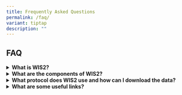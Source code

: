 ```yaml
---
title: Frequently Asked Questions
permalink: /faq/
variant: tiptap
description: ""
---
```

<h2>FAQ</h2>
<p></p>
<div data-type="detailGroup" class="isomer-accordion isomer-accordion-white">
<details class="isomer-details">
<summary><strong>What is WIS2?</strong>
</summary>
<div data-type="detailsContent" class="isomer-details-content">
<p>Since the Global Telecommunication System (GTS) entered operational life
in 1971, it has been a reliable real-time exchange mechanism of essential
data for WMO Members.</p>
<p></p>
<p>In 2007, the WMO Information System (WIS) entered operations to complement
the GTS, providing a searchable catalogue and a Global Cache to enable
additional discovery, access, and retrieval. The success of WIS was limited
as the system only partially met the requirement of providing simple access
to WMO data. Today’s technology developed for the Internet of Things (IoT)
opens the possibility of creating a WIS2 able to stand to its expectations
of delivering an increasing number and volume of real-time data to WMO
centres in a reliable and cost-effective way.</p>
<p></p>
<p>WIS2 has been designed to meet the shortfalls of the current WIS and GTS,
support the WMO’s Unified Data Policy and the Global Basic Observing Network
(GBON), and meet the demand for high data volume, variety, velocity, and
veracity.</p>
<p></p>
<p>WIS2 technical framework is based around three foundational pillars: leveraging
open standards, simpler data exchange and cloud-ready solutions</p>
</div>
</details>
<details class="isomer-details">
<summary><strong>What are the components of WIS2?</strong>
</summary>
<div data-type="detailsContent" class="isomer-details-content">
<p></p>
<p><u>WIS2 Nodes</u>
</p>
<ul data-tight="true" class="tight">
<li>
<p>Data Collection or Production Centres (DCPCs) are centres that fulfil
within specific WMO Programmes an international responsibility for the
generation and provision for international distribution of data, forecast
products, processed or value-added information, and/or for providing archiving
services. ASMC is the DCPC for regional monitoring and alerting of transboundary
smoke haze.</p>
<p></p>
</li>
<li>
<p>National Centres (NCs) are responsible for collecting and providing observational
data and products intended for global or regional distribution to their
responsible GISC or DCPC, and distributing data on a national basis.</p>
</li>
</ul>
<p></p>
<p><u>Global Discovery Catalogue</u>: enables users to search all Datasets
provided by Data Publishers and discover where and how to interact with
those Datasets (e.g. subscribe to updates, access/download/visualize data,
or access more detailed information about the Dataset);</p>
<p></p>
<p><u>Global Broker</u>: provides highly available messaging services where
users may subscribe to notifications about all Datasets provided by Data
Publishers;</p>
<p></p>
<p><u>Global Cache</u>: provides highly available download service for cached
copies of Core data downloaded from Data Publishers’ Web-services;</p>
<p></p>
<p><u>Global Monitor</u>: gathers and displays system performance, data availability,
and other metrics from all WIS2 Nodes and Global Services</p>
</div>
</details>
<details class="isomer-details">
<summary><strong>What protocol does WIS2 use and how can I download the data?</strong>
</summary>
<div data-type="detailsContent" class="isomer-details-content">
<p>The MQTT protocol is used for all WIS2 publish-subscribe workflows (publication
and subscription). MQTT (Message Queuing Telemetry Transport) is a lightweight
messaging protocol designed for efficient communication in IoT and M2M
applications. MQTT uses a publish/subscribe model where clients publish
messages to topics and subscribe to topics to receive messages.</p>
<p></p>
<p>In order to download WIS 2.0 data, you will require an MQTT client. Some
readily available and free to use MQTT clients are MQTT explorer and MQTT.fx.
You will be required to enter the global broker's address and port, provide
credentials, and subscribe to the topics of interest.</p>
<p></p>
<p>For a tutorial on how to connect using MQTT explorer, please refer to
the following link: <a href="https://training.wis2box.wis.wmo.int/practical-sessions/connecting-to-wis2-over-mqtt/" rel="noopener noreferrer nofollow" target="_blank">Connecting to WIS2 over MQTT - WIS2 in a box training (wmo.int)</a>
</p>
<p></p>
<p>In addition to the above, ASMC DCPC also provides an additional service
of supporting email subscription and download. You may browse our data
catalog and subscribe via the <a href="https://go.gov.sg/asmc-wis2-email-subscription-request-form" rel="noopener nofollow" target="_blank">email subscription link</a>.</p>
</div>
</details>
<details class="isomer-details">
<summary><strong>What are some useful links?</strong>
</summary>
<div data-type="detailsContent" class="isomer-details-content">
<p>You may browse the technical documents and guides at the <a href="https://library.wmo.int/records?search=&amp;refine[Languages_EN][]=English&amp;refine[WMO_Programmes_EN][]=WMO+Information+System+%28WIS%29&amp;sort=_score&amp;perpage=10&amp;page=1&amp;&amp;page=1" rel="noopener nofollow" target="_blank">WMO Library</a> or
at the WIS2 <a href="https://github.com/wmo-im" rel="noopener nofollow" target="_blank">Github.</a>
</p>
<p></p>
<p>In addition the follow are the current WIS2 Global Services:</p>
<table style="minWidth: 100px">
<colgroup>
<col>
<col>
<col>
<col>
</colgroup>
<tbody>
<tr>
<td rowspan="1" colspan="1">
<p>Global Services</p>
</td>
<td rowspan="1" colspan="2">
<p>Country/Member</p>
</td>
<td rowspan="1" colspan="1">
<p>Website</p>
</td>
</tr>
<tr>
<td rowspan="1" colspan="1">
<p>Global Broker</p>
</td>
<td rowspan="1" colspan="1">
<p>Australia</p>
</td>
<td rowspan="1" colspan="1">
<p>Melbourne</p>
</td>
<td rowspan="1" colspan="1">
<p>&nbsp;</p>
</td>
</tr>
<tr>
<td rowspan="1" colspan="1">
<p>Global Broker</p>
</td>
<td rowspan="1" colspan="1">
<p>China</p>
</td>
<td rowspan="1" colspan="1">
<p>Beijing</p>
</td>
<td rowspan="1" colspan="1">
<p><a rel="noopener noreferrer nofollow" target="_blank">gb.wis.cma.cn</a>
</p>
</td>
</tr>
<tr>
<td rowspan="1" colspan="1">
<p>Global Broker</p>
</td>
<td rowspan="1" colspan="1">
<p>France</p>
</td>
<td rowspan="1" colspan="1">
<p>Toulouse</p>
</td>
<td rowspan="1" colspan="1">
<p><a rel="noopener noreferrer nofollow" target="_blank">globalbroker.meteo.fr</a>
</p>
</td>
</tr>
<tr>
<td rowspan="1" colspan="1">
<p>Global Broker</p>
</td>
<td rowspan="1" colspan="1">
<p>Germany</p>
</td>
<td rowspan="1" colspan="1">
<p>Offenbach</p>
</td>
<td rowspan="1" colspan="1">
<p>&nbsp;</p>
</td>
</tr>
<tr>
<td rowspan="1" colspan="1">
<p>Global Broker</p>
</td>
<td rowspan="1" colspan="1">
<p>United States of America</p>
</td>
<td rowspan="1" colspan="1">
<p>Washington</p>
</td>
<td rowspan="1" colspan="1">
<p><a rel="noopener noreferrer nofollow" target="_blank">wis2globalbroker.nws.noaa.gov</a>
</p>
</td>
</tr>
<tr>
<td rowspan="1" colspan="1">
<p>Global Cache</p>
</td>
<td rowspan="1" colspan="1">
<p>Australia</p>
</td>
<td rowspan="1" colspan="1">
<p>Melbourne</p>
</td>
<td rowspan="1" colspan="1">
<p>&nbsp;</p>
</td>
</tr>
<tr>
<td rowspan="1" colspan="1">
<p>Global Cache</p>
</td>
<td rowspan="1" colspan="1">
<p>Germany</p>
</td>
<td rowspan="1" colspan="1">
<p>Offenbach</p>
</td>
<td rowspan="1" colspan="1">
<p><a rel="noopener noreferrer nofollow" target="_blank">https://opendata.dwd.de/test/wis2/cache/</a>
</p>
</td>
</tr>
<tr>
<td rowspan="1" colspan="1">
<p>Global Cache</p>
</td>
<td rowspan="1" colspan="1">
<p>Japan</p>
</td>
<td rowspan="1" colspan="1">
<p>Tokyo</p>
</td>
<td rowspan="1" colspan="1">
<p><a rel="noopener noreferrer nofollow" target="_blank">https://wisdev.kishou.go.jp/data/wis2/</a>
</p>
</td>
</tr>
<tr>
<td rowspan="1" colspan="1">
<p>Global Cache</p>
</td>
<td rowspan="1" colspan="1">
<p>Republic of Korea</p>
</td>
<td rowspan="1" colspan="1">
<p>Seoul</p>
</td>
<td rowspan="1" colspan="1">
<p><a rel="noopener noreferrer nofollow" target="_blank">https://wis2data.kma.go.kr/cache/a/wis2/</a>
</p>
</td>
</tr>
<tr>
<td rowspan="1" colspan="1">
<p>Global Cache</p>
</td>
<td rowspan="1" colspan="1">
<p>United States of America</p>
</td>
<td rowspan="1" colspan="1">
<p>Washington</p>
</td>
<td rowspan="1" colspan="1">
<p>&nbsp;</p>
</td>
</tr>
<tr>
<td rowspan="1" colspan="1">
<p>Global Discovery Catalogue</p>
</td>
<td rowspan="1" colspan="1">
<p>China</p>
</td>
<td rowspan="1" colspan="1">
<p>Beijing</p>
</td>
<td rowspan="1" colspan="1">
<p><a rel="noopener noreferrer nofollow" target="_blank">https://gdc.wis.cma.cn/dataService</a>
</p>
</td>
</tr>
<tr>
<td rowspan="1" colspan="1">
<p>Global Discovery Catalogue</p>
</td>
<td rowspan="1" colspan="1">
<p>Canada</p>
</td>
<td rowspan="1" colspan="1">
<p>Ottawa</p>
</td>
<td rowspan="1" colspan="1">
<p><a rel="noopener noreferrer nofollow" target="_blank">https://api.weather.gc.ca/collections/wis2-discovery-metadata</a>
</p>
</td>
</tr>
<tr>
<td rowspan="1" colspan="1">
<p>Global Discovery Catalogue</p>
</td>
<td rowspan="1" colspan="1">
<p>Republic of Korea</p>
</td>
<td rowspan="1" colspan="1">
<p>Seoul</p>
</td>
<td rowspan="1" colspan="1">
<p>&nbsp;</p>
</td>
</tr>
<tr>
<td rowspan="1" colspan="1">
<p>Global Monitoring</p>
</td>
<td rowspan="1" colspan="1">
<p>Morocco</p>
</td>
<td rowspan="1" colspan="1">
<p>Casablanca</p>
</td>
<td rowspan="1" colspan="1">
<p>&nbsp;</p>
</td>
</tr>
</tbody>
</table>
<p></p>
</div>
</details>
</div>
<p></p>